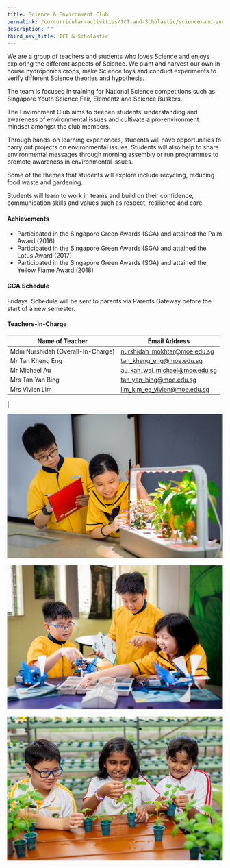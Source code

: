 ```yaml
---
title: Science & Environment Club
permalink: /co-curricular-activities/ICT-and-Scholastic/science-and-environment-club/
description: ""
third_nav_title: ICT & Scholastic
---
```


We are a group of teachers and students who loves Science and enjoys exploring the different aspects of Science. We plant and harvest our own in-house hydroponics crops, make Science toys and conduct experiments to verify different Science theories and hypothesis.

The team is focused in training for National Science competitions such as Singapore Youth Science Fair, Elementz and Science Buskers.

The Environment Club aims to deepen students’ understanding and awareness of environmental issues and cultivate a pro-environment mindset amongst the club members.

Through hands-on learning experiences, students will have opportunities to carry out projects on environmental issues. Students will also help to share environmental messages through morning assembly or run programmes to promote awareness in environmental issues.

Some of the themes that students will explore include recycling, reducing food waste and gardening.

Students will learn to work in teams and build on their confidence, communication skills and values such as respect, resilience and care.

#### Achievements
*   Participated in the Singapore Green Awards (SGA) and attained the Palm Award (2016)
*   Participated in the Singapore Green Awards (SGA) and attained the Lotus Award (2017)
*   Participated in the Singapore Green Awards (SGA) and attained the Yellow Flame Award (2018)

#### CCA Schedule
Fridays. Schedule will be sent to parents via Parents Gateway before the start of a new semester.

#### Teachers-In-Charge

| Name of Teacher | Email Address |
|---|---|
| Mdm Nurshidah (Overall-In-Charge) | [nurshidah_mokhtar@moe.edu.sg](mailto:nurshidah_mokhtar@moe.edu.sg) |
| Mr Tan Kheng Eng | [tan_kheng_eng@moe.edu.sg](mailto:tan_kheng_eng@moe.edu.sg) |
| Mr Michael Au  | [au_kah_wai_michael@moe.edu.sg](mailto:au_kah_wai_michael@moe.edu.sg)  |
| Mrs Tan Yan Bing  | [tan_yan_bing@moe.edu.sg](mailto:tan_yan_bing@moe.edu.sg)  |
| Mrs Vivien Lim  | [lim_kim_ee_vivien@moe.edu.sg](mailto:lim_kim_ee_vivien@moe.edu.sg)  |  |  |
|


![](/images/CCA/ICT/scee1.jpg)

![](/images/CCA/ICT/scee2.jpg)

![](/images/CCA/ICT/scee3.jpg)